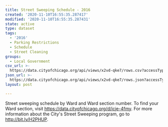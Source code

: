 ```yaml
---
title: Street Sweeping Schedule - 2016
created: '2020-11-10T16:55:35.287417'
modified: '2020-11-10T16:55:35.287431'
state: active
type: dataset
tags:
  - '2016'
  - Parking Restrictions
  - Schedule
  - Street Cleaning
groups:
  - Local Government
csv_url: >-
  https://data.cityofchicago.org/api/views/x2vd-qke7/rows.csv?accessType=DOWNLOAD
json_url: >-
  https://data.cityofchicago.org/api/views/x2vd-qke7/rows.json?accessType=DOWNLOAD
layout: post

---
```

Street sweeping schedule by Ward and Ward section number. To find your Ward section, visit https://data.cityofchicago.org/d/icje-4fmy. For more information about the City's Street Sweeping program, go to http://bit.ly/H2PHUP.
